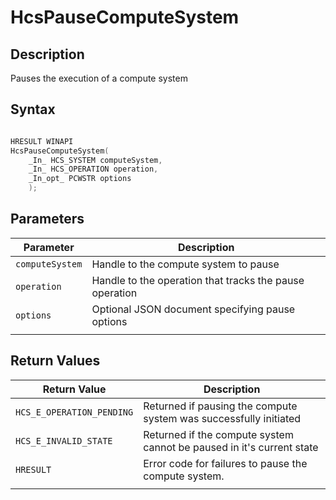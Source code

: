 # HcsPauseComputeSystem

## Description

Pauses the execution of a compute system

## Syntax

```cpp

HRESULT WINAPI
HcsPauseComputeSystem(
    _In_ HCS_SYSTEM computeSystem,
    _In_ HCS_OPERATION operation,
    _In_opt_ PCWSTR options
    );
```

## Parameters

|Parameter     |Description|
|---|---|
|`computeSystem`| Handle to the compute system to pause|
|`operation`| Handle to the operation that tracks the pause operation|
|`options`| Optional JSON document specifying pause options|
|    |    |

## Return Values

|Return Value | Description|
|---|---|
|`HCS_E_OPERATION_PENDING`|Returned if pausing the compute system was successfully initiated|
|`HCS_E_INVALID_STATE`|Returned if the compute system cannot be paused in it's current state|
|`HRESULT`|Error code for failures to pause the compute system.|
|     |     |
